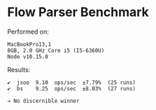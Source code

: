# Flow Parser Benchmark

Performed on:

```
MacBookPro13,1
8GB, 2.0 GHz Core i5 (I5-6360U)
Node v10.15.0
```

Results:

```
✔  jsoo  9.10  ops/sec  ±7.79%  (25 runs)
✔  bs    9.25  ops/sec  ±8.03%  (27 runs)

➔ No discernible winner
```
